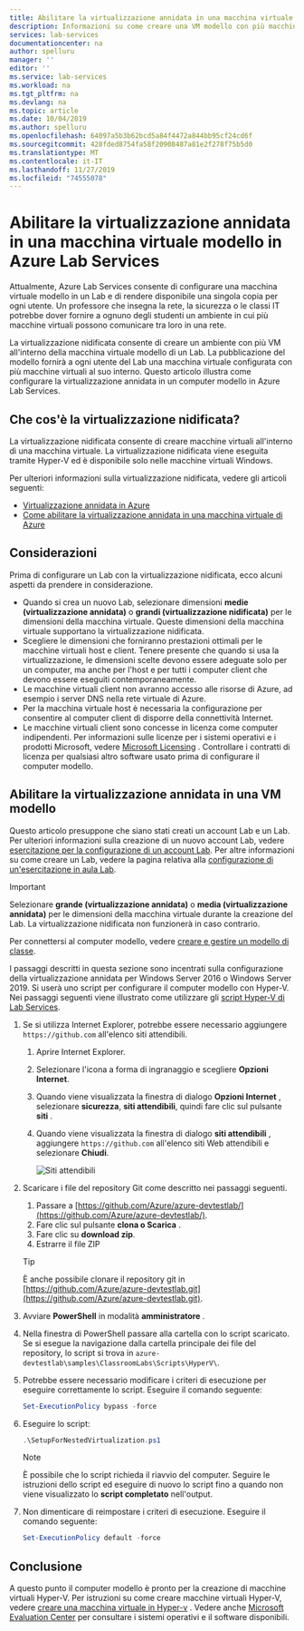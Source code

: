 ```yaml
---
title: Abilitare la virtualizzazione annidata in una macchina virtuale modello in Azure Lab Services | Microsoft Docs
description: Informazioni su come creare una VM modello con più macchine virtuali all'interno di.  In altre parole, abilitare la virtualizzazione annidata in una macchina virtuale modello in Azure Lab Services.
services: lab-services
documentationcenter: na
author: spelluru
manager: ''
editor: ''
ms.service: lab-services
ms.workload: na
ms.tgt_pltfrm: na
ms.devlang: na
ms.topic: article
ms.date: 10/04/2019
ms.author: spelluru
ms.openlocfilehash: 64097a5b3b62bcd5a84f4472a844bb95cf24cd6f
ms.sourcegitcommit: 428fded8754fa58f20908487a81e2f278f75b5d0
ms.translationtype: MT
ms.contentlocale: it-IT
ms.lasthandoff: 11/27/2019
ms.locfileid: "74555078"
---
```

# <a name="enable-nested-virtualization-on-a-template-virtual-machine-in-azure-lab-services"></a>Abilitare la virtualizzazione annidata in una macchina virtuale modello in Azure Lab Services

Attualmente, Azure Lab Services consente di configurare una macchina virtuale modello in un Lab e di rendere disponibile una singola copia per ogni utente. Un professore che insegna la rete, la sicurezza o le classi IT potrebbe dover fornire a ognuno degli studenti un ambiente in cui più macchine virtuali possono comunicare tra loro in una rete.

La virtualizzazione nidificata consente di creare un ambiente con più VM all'interno della macchina virtuale modello di un Lab. La pubblicazione del modello fornirà a ogni utente del Lab una macchina virtuale configurata con più macchine virtuali al suo interno.  Questo articolo illustra come configurare la virtualizzazione annidata in un computer modello in Azure Lab Services.

## <a name="what-is-nested-virtualization"></a>Che cos'è la virtualizzazione nidificata?

La virtualizzazione nidificata consente di creare macchine virtuali all'interno di una macchina virtuale. La virtualizzazione nidificata viene eseguita tramite Hyper-V ed è disponibile solo nelle macchine virtuali Windows.

Per ulteriori informazioni sulla virtualizzazione nidificata, vedere gli articoli seguenti:

- [Virtualizzazione annidata in Azure](https://azure.microsoft.com/blog/nested-virtualization-in-azure/)
- [Come abilitare la virtualizzazione annidata in una macchina virtuale di Azure](../../virtual-machines/windows/nested-virtualization.md)

## <a name="considerations"></a>Considerazioni

Prima di configurare un Lab con la virtualizzazione nidificata, ecco alcuni aspetti da prendere in considerazione.

- Quando si crea un nuovo Lab, selezionare dimensioni **medie (virtualizzazione annidata)** o **grandi (virtualizzazione nidificata)** per le dimensioni della macchina virtuale. Queste dimensioni della macchina virtuale supportano la virtualizzazione nidificata.
- Scegliere le dimensioni che forniranno prestazioni ottimali per le macchine virtuali host e client.  Tenere presente che quando si usa la virtualizzazione, le dimensioni scelte devono essere adeguate solo per un computer, ma anche per l'host e per tutti i computer client che devono essere eseguiti contemporaneamente.
- Le macchine virtuali client non avranno accesso alle risorse di Azure, ad esempio i server DNS nella rete virtuale di Azure.
- Per la macchina virtuale host è necessaria la configurazione per consentire al computer client di disporre della connettività Internet.
- Le macchine virtuali client sono concesse in licenza come computer indipendenti. Per informazioni sulle licenze per i sistemi operativi e i prodotti Microsoft, vedere [Microsoft Licensing](https://www.microsoft.com/licensing/default) . Controllare i contratti di licenza per qualsiasi altro software usato prima di configurare il computer modello.

## <a name="enable-nested-virtualization-on-a-template-vm"></a>Abilitare la virtualizzazione annidata in una VM modello

Questo articolo presuppone che siano stati creati un account Lab e un Lab.  Per ulteriori informazioni sulla creazione di un nuovo account Lab, vedere [esercitazione per la configurazione di un account Lab](tutorial-setup-lab-account.md). Per altre informazioni su come creare un Lab, vedere la pagina relativa alla [configurazione di un'esercitazione in aula Lab](tutorial-setup-classroom-lab.md).

>[!IMPORTANT]
>Selezionare **grande (virtualizzazione annidata)** o **media (virtualizzazione annidata)** per le dimensioni della macchina virtuale durante la creazione del Lab.  La virtualizzazione nidificata non funzionerà in caso contrario.  

Per connettersi al computer modello, vedere [creare e gestire un modello di classe](how-to-create-manage-template.md). 

I passaggi descritti in questa sezione sono incentrati sulla configurazione della virtualizzazione annidata per Windows Server 2016 o Windows Server 2019. Si userà uno script per configurare il computer modello con Hyper-V.  Nei passaggi seguenti viene illustrato come utilizzare gli [script Hyper-V di Lab Services](https://github.com/Azure/azure-devtestlab/tree/master/samples/ClassroomLabs/Scripts/HyperV).

1. Se si utilizza Internet Explorer, potrebbe essere necessario aggiungere `https://github.com` all'elenco siti attendibili.
    1. Aprire Internet Explorer.
    1. Selezionare l'icona a forma di ingranaggio e scegliere **Opzioni Internet**.  
    1. Quando viene visualizzata la finestra di dialogo **Opzioni Internet** , selezionare **sicurezza**, **siti attendibili**, quindi fare clic sul pulsante **siti** .
    1. Quando viene visualizzata la finestra di dialogo **siti attendibili** , aggiungere `https://github.com` all'elenco siti Web attendibili e selezionare **Chiudi**.

        ![Siti attendibili](../media/how-to-enable-nested-virtualization-template-vm/trusted-sites-dialog.png)
1. Scaricare i file del repository Git come descritto nei passaggi seguenti.
    1. Passare a [https://github.com/Azure/azure-devtestlab/](https://github.com/Azure/azure-devtestlab/).
    1. Fare clic sul pulsante **clona o Scarica** .
    1. Fare clic su **download zip**.
    1. Estrarre il file ZIP

    >[!TIP]
    >È anche possibile clonare il repository git in [https://github.com/Azure/azure-devtestlab.git](https://github.com/Azure/azure-devtestlab.git).

1. Avviare **PowerShell** in modalità **amministratore** .
1. Nella finestra di PowerShell passare alla cartella con lo script scaricato. Se si esegue la navigazione dalla cartella principale dei file del repository, lo script si trova in `azure-devtestlab\samples\ClassroomLabs\Scripts\HyperV\`.
1. Potrebbe essere necessario modificare i criteri di esecuzione per eseguire correttamente lo script. Eseguire il comando seguente:

    ```powershell
    Set-ExecutionPolicy bypass -force
    ```

1. Eseguire lo script:

    ```powershell
    .\SetupForNestedVirtualization.ps1
    ```

    > [!NOTE]
    > È possibile che lo script richieda il riavvio del computer. Seguire le istruzioni dello script ed eseguire di nuovo lo script fino a quando non viene visualizzato lo **script completato** nell'output.
1. Non dimenticare di reimpostare i criteri di esecuzione. Eseguire il comando seguente:

    ```powershell
    Set-ExecutionPolicy default -force
    ```

## <a name="conclusion"></a>Conclusione

A questo punto il computer modello è pronto per la creazione di macchine virtuali Hyper-V. Per istruzioni su come creare macchine virtuali Hyper-V, vedere [creare una macchina virtuale in Hyper-v](/windows-server/virtualization/hyper-v/get-started/create-a-virtual-machine-in-hyper-v) . Vedere anche [Microsoft Evaluation Center](https://www.microsoft.com/evalcenter/) per consultare i sistemi operativi e il software disponibili.  
